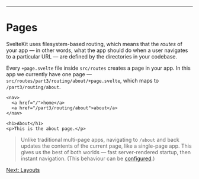 ------
# **Pages**
SvelteKit uses filesystem-based routing, which means that the _routes_ of your app — in other words, what the app should do when a user navigates to a particular URL — are defined by the directories in your codebase.

Every `+page.svelte` file inside `src/routes` creates a page in your app. In this app we currently have one page — <code data-file="src/routes/part3/routing/about/+page.svelte">src/routes/part3/routing/about/+page.svelte</code>, which maps to `/part3/routing/about`.
```svelte title="src/routes/part3/routing/about/+page.svelte" /About/ / about/
<nav>
  <a href="/">home</a>
  <a href="/part3/routing/about">about</a>
</nav>

<h1>About</h1>
<p>This is the about page.</p>
```
> Unlike traditional multi-page apps, navigating to `/about` and back updates the contents of the current page, like a single-page app. This gives us the best of both worlds — fast server-rendered startup, then instant navigation. (This behaviour can be [configured](https://kit.svelte.dev/docs/page-options).)

[Next: Layouts](/part3/routing/layouts)
